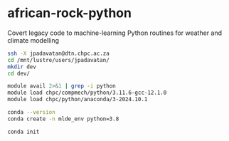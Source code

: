 # african-rock-python
Covert legacy code to machine-learning Python routines for weather and climate modelling


```bash
ssh -X jpadavatan@dtn.chpc.ac.za
cd /mnt/lustre/users/jpadavatan/
mkdir dev
cd dev/

module avail 2>&1 | grep -i python
module load chpc/compmech/python/3.11.6-gcc-12.1.0
module load chpc/python/anaconda/3-2024.10.1

conda --version
conda create -n mlde_env python=3.8

conda init

```
